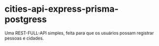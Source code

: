 # cities-api-express-prisma-postgress
Uma REST-FULL-API simples, feita para que os usuários possam registrar pessoas e cidades.
